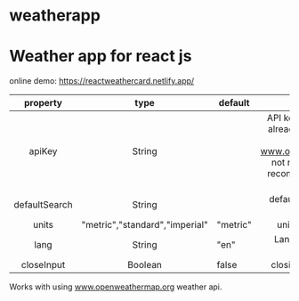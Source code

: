 # weatherapp
<h1>Weather app for react js</h1>


online demo:
https://reactweathercard.netlify.app/

|    property   |              type              | default  |                                                                   description                                                                  |
|:-------------:|:------------------------------:|----------|:----------------------------------------------------------------------------------------------------------------------------------------------:|
| apiKey        | String                         |          | API key for fetch request already added a free api key from www.openweathermap.org,  not required but highly recomended to add your own apikey |
| defaultSearch | String                         |          | default search place for weather card                                                                                                          |
| units         | "metric","standard","imperial" | "metric" | units of the weather                                                                                                                           |
| lang          | String                         | "en"     | Language of weather description                                                                                                                |
| closeInput     | Boolean                        | false    | closing the searh input                                                                                                                        |

Works with using www.openweathermap.org weather api.
